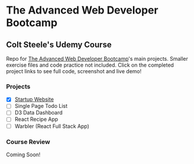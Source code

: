 # The Advanced Web Developer Bootcamp

## Colt Steele's Udemy Course

Repo for [The Advanced Web Developer Bootcamp](https://www.udemy.com/the-advanced-web-developer-bootcamp/learn/v4/content)'s main projects. Smaller exercise files and code practice not included. Click on the completed project links to see full code, screenshot and live demo!

### Projects

* [x] [Startup Website](https://github.com/mairamartinsk/advanced-bootcamp/tree/master/startup-site)
* [ ] Single Page Todo List
* [ ] D3 Data Dashboard
* [ ] React Recipe App
* [ ] Warbler (React Full Stack App)

### Course Review

Coming Soon!
